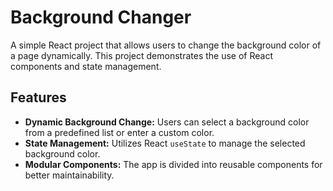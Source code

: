 # Background Changer

A simple React project that allows users to change the background color of a page dynamically. This project demonstrates the use of React components and state management.

## Features

- **Dynamic Background Change:** Users can select a background color from a predefined list or enter a custom color.
- **State Management:** Utilizes React `useState` to manage the selected background color.
- **Modular Components:** The app is divided into reusable components for better maintainability.
